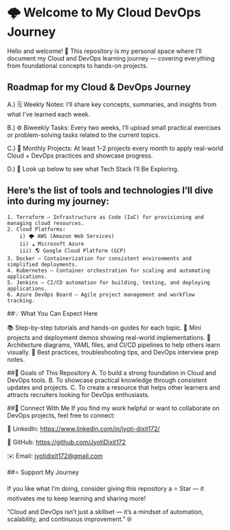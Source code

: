 # 🌩️ **Welcome to My Cloud DevOps Journey**

Hello and welcome! 👋 This repository is my personal space where I’ll document my Cloud and DevOps learning journey — covering everything from foundational concepts to hands-on projects.

## Roadmap for my Cloud & DevOps Journey

  A.) 🗒️ Weekly Notes: I’ll share key concepts, summaries, and insights from what I’ve learned each week.
  
  B.) ⚙️ Biweekly Tasks: Every two weeks, I’ll upload small practical exercises or problem-solving tasks related to the current topics.
  
  C.) 🚀 Monthly Projects: At least 1–2 projects every month to apply real-world Cloud + DevOps practices and showcase progress.
  
  D.) 🧠 Look up below to see what Tech Stack I’ll Be Exploring.

## Here’s the list of tools and technologies I’ll dive into during my journey:

    1. Terraform – Infrastructure as Code (IaC) for provisioning and managing cloud resources.
    2. Cloud Platforms:
        i) 🌩️ AWS (Amazon Web Services)
        ii) ☁️ Microsoft Azure
        iii) 🌎 Google Cloud Platform (GCP)
    3. Docker – Containerization for consistent environments and simplified deployments.
    4. Kubernetes – Container orchestration for scaling and automating applications.
    5. Jenkins – CI/CD automation for building, testing, and deploying applications.
    6. Azure DevOps Board – Agile project management and workflow tracking.

##💡 What You Can Expect Here

📚 Step-by-step tutorials and hands-on guides for each topic. 
💼 Mini projects and deployment demos showing real-world implementations. 
🧩 Architecture diagrams, YAML files, and CI/CD pipelines to help others learn visually. 
🧠 Best practices, troubleshooting tips, and DevOps interview prep notes.

##🌟 Goals of This Repository
  A. To build a strong foundation in Cloud and DevOps tools. 
  B. To showcase practical knowledge through consistent updates and projects. 
  C. To create a resource that helps other learners and attracts recruiters looking for DevOps enthusiasts.

##🤝 Connect With Me If you find my work helpful or want to collaborate on DevOps projects, feel free to connect:

💼 LinkedIn: https://www.linkedin.com/in/jyoti-dixit172/

🐙 GitHub: https://github.com/JyotiDixit172

✉️ Email: jyotidixit172@gmail.com

##⭐ Support My Journey

If you like what I’m doing, consider giving this repository a ⭐ Star — it motivates me to keep learning and sharing more!

“Cloud and DevOps isn’t just a skillset — it’s a mindset of automation, scalability, and continuous improvement.” 🌐
